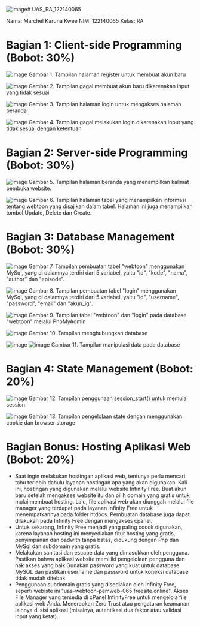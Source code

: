 ![image](https://github.com/user-attachments/assets/68ad91ad-6d11-46f5-b816-be64ac8c00f5)# UAS_RA_122140065

Nama: Marchel Karuna Kwee
NIM: 122140065
Kelas: RA

# Bagian 1: Client-side Programming (Bobot: 30%)
![image](https://github.com/user-attachments/assets/04fdba9a-bdb0-4e29-883b-75cf8c2da3ac)
Gambar 1. Tampilan halaman register untuk membuat akun baru

![image](https://github.com/user-attachments/assets/00c5be13-6fe6-4323-bf6d-9566d16435ad)
Gambar 2. Tampilan gagal membuat akun baru dikarenakan input yang tidak sesuai

![image](https://github.com/user-attachments/assets/5e3610e4-6dbb-4946-a0bf-288da9df9582)
Gambar 3. Tampilan halaman login untuk mengakses halaman beranda

![image](https://github.com/user-attachments/assets/8cb965b6-ee65-4da0-8cce-2af29b922152)
Gambar 4. Tampilan gagal melakukan login dikarenakan input yang tidak sesuai dengan ketentuan

# Bagian 2: Server-side Programming (Bobot: 30%)
![image](https://github.com/user-attachments/assets/1d51b1c9-4afe-4a0f-9bc9-a8d9cb8d1c15)
Gambar 5. Tampilan halaman beranda yang menampilkan kalimat pembuka website.

![image](https://github.com/user-attachments/assets/9e404d28-eb81-4636-852d-8f0311950b5e)
Gambar 6. Tampilan halaman tabel yang menampilkan informasi tentang webtoon yang disajikan dalam tabel. Halaman ini juga menampilkan tombol Update, Delete dan Create.

# Bagian 3: Database Management (Bobot: 30%)
![image](https://github.com/user-attachments/assets/161e56ef-7862-4d89-94fe-de14fbcbde4d)
Gambar 7. Tampilan pembuatan tabel "webtoon" menggunakan MySql, yang di dalamnya terdiri dari 5 variabel, yaitu "id", "kode", "nama", "author" dan "episode".

![image](https://github.com/user-attachments/assets/211b421e-dd01-44db-917e-05bddc2552ec)
Gambar 8. Tampilan pembuatan tabel "login" menggunakan MySql, yang di dalamnya terdiri dari 5 variabel, yaitu "id", "username", "password", "email" dan "akun_ig".

![image](https://github.com/user-attachments/assets/f02431d3-28aa-43c9-beeb-9565007bd508)
Gambar 9. Tampilan tabel "webtoon" dan "login" pada database "webtoon" melalui PhpMyAdmin

![image](https://github.com/user-attachments/assets/255bf9ee-6440-435a-8ee2-03151a815542)
Gambar 10. Tampilan menghubungkan database

![image](https://github.com/user-attachments/assets/a7fc0ac1-19b7-4fc3-8e9d-f813e5e0d91f)
![image](https://github.com/user-attachments/assets/4044cb97-6bd0-4bc9-8598-195ea975be62)
Gambar 11. Tampilan manipulasi data pada database

# Bagian 4: State Management (Bobot: 20%)
![image](https://github.com/user-attachments/assets/00df130e-0ba7-470d-b699-392d88a5ada1)
Gambar 12. Tampilan penggunaan session_start() untuk memulai session

![image](https://github.com/user-attachments/assets/523dfbe9-3854-408b-a2cd-45051ec62542)
Gambar 13. Tampilan pengelolaan state dengan menggunakan cookie dan browser storage

# Bagian Bonus: Hosting Aplikasi Web (Bobot: 20%)
- Saat ingin melakukan hostingan aplikasi web, tentunya perlu mencari tahu terlebih dahulu layanan hostingan apa yang akan digunakan. Kali ini, hostingan yang digunakan melalui website Infinity Free. Buat akun baru setelah mengakses website itu dan pilih domain yang gratis untuk mulai membuat hosting. Lalu, file aplikasi web akan diunggah melalui file manager yang terdapat pada layanan Infinity Free untuk menempatkannya pada folder htdocs. Pembuatan database juga dapat dilakukan pada Infinity Free dengan mengakses cpanel.
- Untuk sekarang, Infinity Free menjadi yang paling cocok digunakan, karena layanan hosting ini menyediakan fitur hosting yang gratis, penyimpanan dan badwith tanpa batas, didukung dengan Php dan MySql dan subdomain yang gratis.
- Melakukan sanitasi dan escape data yang dimasukkan oleh pengguna. Pastikan bahwa aplikasi website memiliki pengelolaan pengguna dan hak akses yang baik.Gunakan password yang kuat untuk database MySQL dan pastikan username dan password untuk koneksi database tidak mudah ditebak.
- Penggunaan subdomain gratis yang disediakan oleh Infinity Free, seperti webiste ini "uas-webtoon-pemweb-065.freesite.online". Akses File Manager yang tersedia di cPanel InfinityFree untuk mengelola file aplikasi web Anda. Menerapkan Zero Trust atau pengaturan keamanan lainnya di sisi aplikasi (misalnya, autentikasi dua faktor atau validasi input yang ketat).
